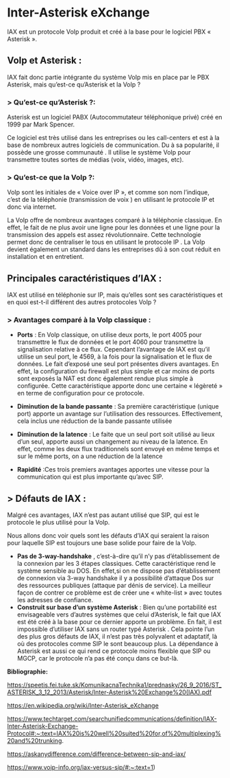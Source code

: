 # Inter-Asterisk eXchange

IAX est un protocole VoIp produit et créé à la base pour le logiciel PBX « Asterisk ».

## VoIp et Asterisk :

IAX fait donc partie intégrante du système VoIp mis en place par le PBX Asterisk, mais qu’est-ce qu’Asterisk et la VoIp ?

### > Qu’est-ce qu’Asterisk ?:

Asterisk est un logiciel PABX (Autocommutateur téléphonique privé) créé en 1999 par Mark Spencer.

Ce logiciel est très utilisé dans les entreprises ou les call-centers et est à la base de nombreux autres logiciels de communication. Du à sa popularité, il possède une grosse communauté . Il utilise le système VoIp pour transmettre toutes sortes de médias (voix, vidéo, images, etc).

### > Qu’est-ce que la VoIp ?:

VoIp sont les initiales de « Voice over IP », et comme son nom l’indique, c’est de la téléphonie (transmission de voix ) en utilisant le protocole IP et donc via internet.

La VoIp offre de nombreux avantages comparé à la téléphonie classique. En effet, le fait de ne plus avoir une ligne pour les données et une ligne pour la transmission des appels est assez révolutionnaire. Cette technologie permet donc de centraliser le tous en utilisant le protocole IP . La VoIp devient également un standard dans les entreprises dû à son cout réduit en installation et en entretient.

## Principales caractéristiques d’IAX :

IAX est utilisé en téléphonie sur IP, mais qu’elles sont ses caractéristiques et en quoi est-t-il différent des autres protocoles VoIp ?

### > Avantages comparé à la VoIp classique :

-   **Ports** : En VoIp classique, on utilise deux ports, le port 4005 pour transmettre le flux de données et le port 4060 pour transmettre la signalisation relative à ce flux. Cependant l’avantage de IAX est qu’il utilise un seul port, le 4569, à la fois pour la signalisation et le flux de données. Le fait d’exposé une seul port présentes divers avantages. En effet, la configuration du firewall est plus simple et car moins de ports sont exposés la NAT est donc également rendue plus simple à configurée. Cette caractéristique apporte donc une certaine « légèreté » en terme de configuration pour ce protocole.
-   **Diminution de la bande passante** : Sa première caractéristique (unique port) apporte un avantage sur l’utilisation des ressources. Effectivement, cela inclus une réduction de la bande passante utilisée

-   **Diminution de la latence** : Le faite que un seul port soit utilisé au lieux d’un seul, apporte aussi un changement au niveau de la latence. En effet, comme les deux flux traditionnels sont envoyé en même temps et sur le même ports, on a une réduction de la latence
-   **Rapidité** :Ces trois premiers avantages apportes une vitesse pour la communication qui est plus importante qu’avec SIP.

## > Défauts de IAX :

Malgré ces avantages, IAX n’est pas autant utilisé que SIP, qui est le protocole le plus utilisé pour la VoIp.

Nous allons donc voir quels sont les défauts d’IAX qui seraient la raison pour laquelle SIP est toujours une base solide pour faire de la VoIp.

-   **Pas de 3-way-handshake** , c’est-à-dire qu’il n’y pas d’établissement de la connexion par les 3 étapes classiques.
    Cette caractéristique rend le système sensible au DOS. En effet,si on ne dispose pas d’établissement de connexion via 3-way handshake il y a possibilité d’attaque Dos sur des ressources publiques (attaque par dénis de service). La meilleur façon de contrer ce problème est de créer une « white-list » avec toutes les adresses de confiance.
-   **Construit sur base d’un système Asterisk** : Bien qu’une portabilité est envisageable vers d’autres systèmes que celui d’Asterisk, le fait que IAX est été créé à la base pour ce dernier apporte un problème. En fait, il est impossible d’utiliser IAX sans un router typé Asterisk . Cela pointe l’un des plus gros défauts de IAX, il n’est pas très polyvalent et adaptatif, là où des protocoles comme SIP le sont beaucoup plus. La dépendance à Asterisk est aussi ce qui rend ce protocole moins flexible que SIP ou MGCP, car le protocole n’a pas été conçu dans ce but-là.

**Bibliographie:**

https://speetis.fei.tuke.sk/KomunikacnaTechnika1/prednasky/26_9_2016/ST_ASTERISK_3_12_2013/Asterisk/Inter-Asterisk%20Exchange%20(IAX).pdf

https://en.wikipedia.org/wiki/Inter-Asterisk_eXchange

https://www.techtarget.com/searchunifiedcommunications/definition/IAX-Inter-Asterisk-Exchange-Protocol#:~:text=IAX%20is%20well%20suited%20for,of%20multiplexing%20and%20trunking.

https://askanydifference.com/difference-between-sip-and-iax/

https://www.voip-info.org/iax-versus-sip/#:~:text=1)
